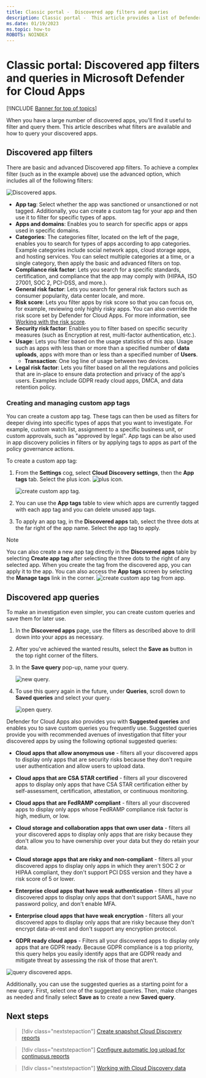 ```yaml
---
title: Classic portal -  Discovered app filters and queries
description: Classic portal -  This article provides a list of Defender for Cloud Apps discovered app filters and queries and explains how to work with them.
ms.date: 01/19/2023
ms.topic: how-to
ROBOTS: NOINDEX
---
```

# Classic portal: Discovered app filters and queries in Microsoft Defender for Cloud Apps

[!INCLUDE [Banner for top of topics](includes/banner.md)]

When you have a large number of discovered apps, you'll find it useful to filter and query them. This article describes what filters are available and how to query your discovered apps.

## Discovered app filters

There are basic and advanced Discovered app filters. To achieve a complex filter (such as in the example above) use the advanced option, which includes all of the following filters:

![Discovered apps.](media/classic-discovered-apps.png)

- **App tag**: Select whether the app was sanctioned or unsanctioned or not tagged. Additionally, you can create a custom tag for your app and then use it to filter for specific types of apps.
- **Apps and domains**: Enables you to search for specific apps or apps used in specific domains.
- **Categories**: The categories filter, located on the left of the page, enables you to search for types of apps according to app categories. Example categories include social network apps, cloud storage apps, and hosting services. You can select multiple categories at a time, or a single category, then apply the basic and advanced filters on top.
- **Compliance risk factor**: Lets you search for a specific standards, certification, and compliance that the app may comply with (HIPAA, ISO 27001, SOC 2, PCI-DSS, and more.).
- **General risk factor**: Lets you search for general risk factors such as consumer popularity, data center locale, and more.
- **Risk score**: Lets you filter apps by risk score so that you can focus on, for example, reviewing only highly risky apps. You can also override the risk score set by Defender for Cloud Apps. For more information, see [Working with the risk score](risk-score.md).
- **Security risk factor**: Enables you to filter based on specific security measures (such as Encryption at rest, multi-factor authentication, etc.).
- **Usage**: Lets you filter based on the usage statistics of this app. Usage such as apps with less than or more than a specified number of **data uploads**, apps with more than or less than a specified number of **Users**.
  - **Transaction**: One log line of usage between two devices.
- **Legal risk factor**: Lets you filter based on all the regulations and policies that are in-place to ensure data protection and privacy of the app's users. Examples include GDPR ready cloud apps, DMCA, and data retention policy.

### Creating and managing custom app tags

You can create a custom app tag. These tags can then be used as filters for deeper diving into specific types of apps that you want to investigate. For example, custom watch list, assignment to a specific business unit, or custom approvals, such as "approved by legal". App tags can be also used in app discovery policies in filters or by applying tags to apps as part of the policy governance actions.

To create a custom app tag:

1. From the **Settings** cog, select **Cloud Discovery settings**, then the **App tags** tab. Select the plus icon. ![plus icon.](media/classic-plus-icon.png)

   ![create custom app tag.](media/classic-create-app-tag.png)

2. You can use the **App tags** table to view which apps are currently tagged with each app tag and you can delete unused app tags.

3. To apply an app tag, in the **Discovered apps** tab, select the three dots at the far right of the app name. Select the app tag to apply.

> [!NOTE]
>You can also create a new app tag directly in the **Discovered apps** table by selecting **Create app tag** after selecting the three dots to the right of any selected app. When you create the tag from the discovered app, you can apply it to the app. You can also access the **App tags** screen by selecting the **Manage tags** link in the corner.
> ![create custom app tag from app.](media/classic-create-app-tag-from-app.png)

## Discovered app queries

To make an investigation even simpler, you can create custom queries and save them for later use.

1. In the **Discovered apps** page, use the filters as described above to drill down into your apps as necessary.

2. After you've achieved the wanted results, select the **Save as** button in the top right corner of the filters.

3. In the **Save query** pop-up, name your query.

    ![new query.](media/classic-new-query.png)

4. To use this query again in the future, under **Queries**, scroll down to **Saved queries** and select your query.

    ![open query.](media/classic-discovered-app-query.png)

Defender for Cloud Apps also provides you with **Suggested queries** and enables you to save custom queries you frequently use. Suggested queries provide you with recommended avenues of investigation that filter your discovered apps by using the following optional suggested queries:

- **Cloud apps that allow anonymous use** - filters all your discovered apps to display only apps that are security risks because they don't require user authentication and allow users to upload data.

- **Cloud apps that are CSA STAR certified** - filters all your discovered apps to display only apps that have CSA STAR certification either by self-assessment, certification, attestation, or continuous monitoring.

- **Cloud apps that are FedRAMP compliant** - filters all your discovered apps to display only apps whose FedRAMP compliance risk factor is high, medium, or low.

- **Cloud storage and collaboration apps that own user data** - filters all your discovered apps to display only apps that are risky because they don't allow you to have ownership over your data but they do retain your data.

- **Cloud storage apps that are risky and non-compliant** - filters all your discovered apps to display only apps in which they aren't SOC 2 or HIPAA compliant, they don't support PCI DSS version and they have a risk score of 5 or lower.

- **Enterprise cloud apps that have weak authentication** - filters all your discovered apps to display only apps that don't support SAML, have no password policy, and don't enable MFA.

- **Enterprise cloud apps that have weak encryption** - filters all your discovered apps to display only apps that are risky because they don't encrypt data-at-rest and don't support any encryption protocol.

- **GDPR ready cloud apps** - Filters all your discovered apps to display only apps that are GDPR ready. Because GDPR compliance is a top priority, this query helps you easily identify apps that are GDPR ready and mitigate threat by assessing the risk of those that aren't.

![query discovered apps.](media/classic-queries-discovered-apps.png)

Additionally, you can use the suggested queries as a starting point for a new query. First, select one of the suggested queries. Then, make changes as needed and finally select **Save as** to create a new **Saved query**.

## Next steps

> [!div class="nextstepaction"]
> [Create snapshot Cloud Discovery reports](create-snapshot-cloud-discovery-reports.md)

> [!div class="nextstepaction"]
> [Configure automatic log upload for continuous reports](discovery-docker.md)

> [!div class="nextstepaction"]
> [Working with Cloud Discovery data](working-with-cloud-discovery-data.md)
